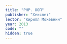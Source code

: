 ```yaml
---
title: "PHP. ООП"
publisher: "Хекслет"
lector: "Кирилл Мокевнин"
year: 2013
code: ""
hidden: true
---
```

